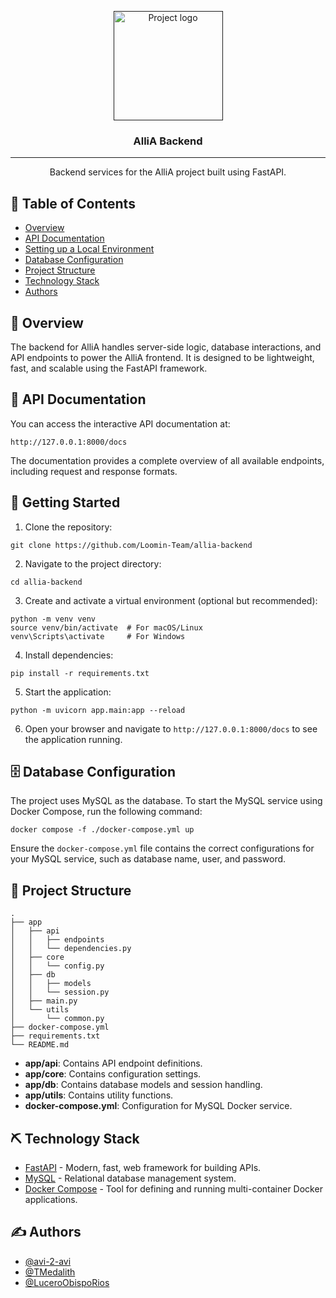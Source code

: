 <p align="center">
  <a href="" rel="noopener">
    <img src="docs/icons/BigLogo.svg" alt="Project logo" width="175">
  </a>
</p>
<h3 align="center">AlliA Backend</h3>

---

<p align="center"> Backend services for the AlliA project built using FastAPI.
    <br> 
</p>

## 📝 Table of Contents

- [Overview](#overview)
- [API Documentation](#api_docs)
- [Setting up a Local Environment](#getting_started)
- [Database Configuration](#database)
- [Project Structure](#project_structure)
- [Technology Stack](#tech_stack)
- [Authors](#authors)

## 🧐 Overview <a name = "overview"></a>

The backend for AlliA handles server-side logic, database interactions, and API endpoints to power the AlliA frontend. It is designed to be lightweight, fast, and scalable using the FastAPI framework.

## 📖 API Documentation <a name = "api_docs"></a>

You can access the interactive API documentation at:

```
http://127.0.0.1:8000/docs
```

The documentation provides a complete overview of all available endpoints, including request and response formats.

## 🏁 Getting Started <a name = "getting_started"></a>

1. Clone the repository:

```
git clone https://github.com/Loomin-Team/allia-backend
```

2. Navigate to the project directory:

```
cd allia-backend
```

3. Create and activate a virtual environment (optional but recommended):

```
python -m venv venv
source venv/bin/activate  # For macOS/Linux
venv\Scripts\activate     # For Windows
```

4. Install dependencies:

```
pip install -r requirements.txt
```

5. Start the application:

```
python -m uvicorn app.main:app --reload
```

6. Open your browser and navigate to `http://127.0.0.1:8000/docs` to see the application running.

## 🗄️ Database Configuration <a name = "database"></a>

The project uses MySQL as the database. To start the MySQL service using Docker Compose, run the following command:

```
docker compose -f ./docker-compose.yml up
```

Ensure the `docker-compose.yml` file contains the correct configurations for your MySQL service, such as database name, user, and password.

## 📐 Project Structure <a name="project_structure"></a>

```
.
├── app
│   ├── api
│   │   ├── endpoints
│   │   └── dependencies.py
│   ├── core
│   │   └── config.py
│   ├── db
│   │   ├── models
│   │   └── session.py
│   ├── main.py
│   └── utils
│       └── common.py
├── docker-compose.yml
├── requirements.txt
└── README.md
```

- **app/api**: Contains API endpoint definitions.
- **app/core**: Contains configuration settings.
- **app/db**: Contains database models and session handling.
- **app/utils**: Contains utility functions.
- **docker-compose.yml**: Configuration for MySQL Docker service.

## ⛏️ Technology Stack <a name = "tech_stack"></a>

- [FastAPI](https://fastapi.tiangolo.com/) - Modern, fast, web framework for building APIs.
- [MySQL](https://www.mysql.com/) - Relational database management system.
- [Docker Compose](https://docs.docker.com/compose/) - Tool for defining and running multi-container Docker applications.

## ✍️ Authors <a name = "authors"></a>

- [@avi-2-avi](https://github.com/avi-2-avi)
- [@TMedalith](https://github.com/TMedalith)
- [@LuceroObispoRios](https://github.com/LuceroObispoRios)
